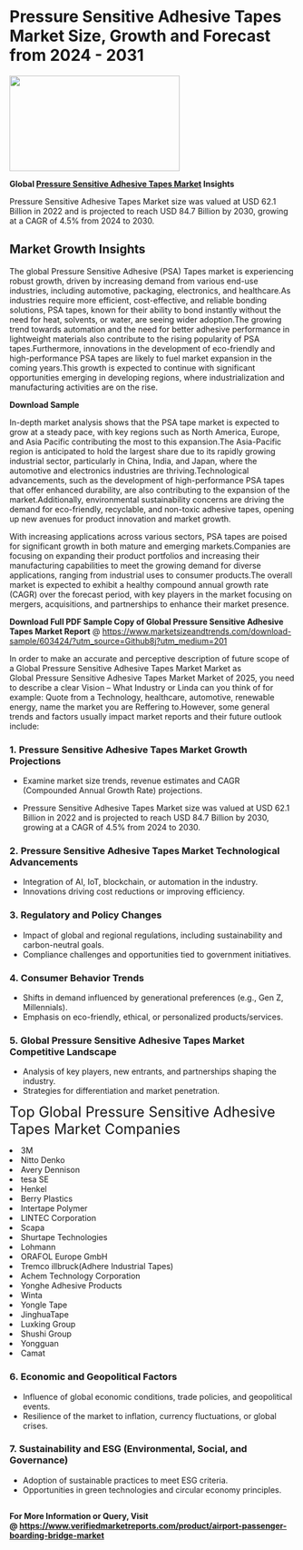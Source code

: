 <H1>Pressure Sensitive Adhesive Tapes Market Size, Growth and Forecast from 2024 - 2031</H1><img class="aligncenter size-medium wp-image-584254" src="https://thirdeyenews.in/wp-content/uploads/2024/09/Global-Market-Research-300x168.jpeg" alt="" width="300" height="168" /><p><strong>Global&nbsp;<a href="https://www.marketsizeandtrends.com/download-sample/603424/?utm_source=Github8j?utm_medium=201">Pressure Sensitive Adhesive Tapes Market</a> Insights</strong></p><p>Pressure Sensitive Adhesive Tapes Market size was valued at USD 62.1 Billion in 2022 and is projected to reach USD 84.7 Billion by 2030, growing at a CAGR of 4.5% from 2024 to 2030.</p><p><h2>Market Growth Insights</h2> <p>The global Pressure Sensitive Adhesive (PSA) Tapes market is experiencing robust growth, driven by increasing demand from various end-use industries, including automotive, packaging, electronics, and healthcare.As industries require more efficient, cost-effective, and reliable bonding solutions, PSA tapes, known for their ability to bond instantly without the need for heat, solvents, or water, are seeing wider adoption.The growing trend towards automation and the need for better adhesive performance in lightweight materials also contribute to the rising popularity of PSA tapes.Furthermore, innovations in the development of eco-friendly and high-performance PSA tapes are likely to fuel market expansion in the coming years.This growth is expected to continue with significant opportunities emerging in developing regions, where industrialization and manufacturing activities are on the rise.</p> <p><strong>Download Sample</strong></p> <p>In-depth market analysis shows that the PSA tape market is expected to grow at a steady pace, with key regions such as North America, Europe, and Asia Pacific contributing the most to this expansion.The Asia-Pacific region is anticipated to hold the largest share due to its rapidly growing industrial sector, particularly in China, India, and Japan, where the automotive and electronics industries are thriving.Technological advancements, such as the development of high-performance PSA tapes that offer enhanced durability, are also contributing to the expansion of the market.Additionally, environmental sustainability concerns are driving the demand for eco-friendly, recyclable, and non-toxic adhesive tapes, opening up new avenues for product innovation and market growth.</p> <p>With increasing applications across various sectors, PSA tapes are poised for significant growth in both mature and emerging markets.Companies are focusing on expanding their product portfolios and increasing their manufacturing capabilities to meet the growing demand for diverse applications, ranging from industrial uses to consumer products.The overall market is expected to exhibit a healthy compound annual growth rate (CAGR) over the forecast period, with key players in the market focusing on mergers, acquisitions, and partnerships to enhance their market presence.</p> <p><span class=""><strong>Download Full PDF Sample Copy of Global Pressure Sensitive Adhesive Tapes Market Report</strong> @ <a href="https://www.marketsizeandtrends.com/download-sample/603424/?utm_source=Github8j?utm_medium=201" target="_blank">https://www.marketsizeandtrends.com/download-sample/603424/?utm_source=Github8j?utm_medium=201</a></span></p><p>In order to make an accurate and perceptive description of future scope of a Global&nbsp;Pressure Sensitive Adhesive Tapes Market Market as Global&nbsp;Pressure Sensitive Adhesive Tapes Market Market of 2025, you need to describe a clear Vision &ndash; What Industry or Linda can you think of for example: Quote from a Technology, healthcare, automotive, renewable energy, name the market you are Reffering to.However, some general trends and factors usually impact market reports and their future outlook include:</p><h3>1.&nbsp;<strong>Pressure Sensitive Adhesive Tapes Market Growth Projections</strong></h3><ul><li>Examine market size trends, revenue estimates and CAGR (Compounded Annual Growth Rate) projections.</li><li><p>Pressure Sensitive Adhesive Tapes Market size was valued at USD 62.1 Billion in 2022 and is projected to reach USD 84.7 Billion by 2030, growing at a CAGR of 4.5% from 2024 to 2030.</p></li></ul><h3>2.&nbsp;<strong>Pressure Sensitive Adhesive Tapes Market Technological Advancements</strong></h3><ul><li>Integration of AI, IoT, blockchain, or automation in the industry.</li><li>Innovations driving cost reductions or improving efficiency.</li></ul><h3>3.&nbsp;<strong>Regulatory and Policy Changes</strong></h3><ul><li>Impact of global and regional regulations, including sustainability and carbon-neutral goals.</li><li>Compliance challenges and opportunities tied to government initiatives.</li></ul><h3>4.&nbsp;<strong>Consumer Behavior Trends</strong></h3><ul><li>Shifts in demand influenced by generational preferences (e.g., Gen Z, Millennials).</li><li>Emphasis on eco-friendly, ethical, or personalized products/services.</li></ul><h3>5.&nbsp;<strong>Global Pressure Sensitive Adhesive Tapes Market Competitive Landscape</strong></h3><ul><li>Analysis of key players, new entrants, and partnerships shaping the industry.</li><li>Strategies for differentiation and market penetration.</li></ul><p data-pm-slice="1 1 []"><span style="color: inherit; font-family: inherit; font-size: 25px;">Top Global Pressure Sensitive Adhesive Tapes Market Companies</span></p><div class="" data-test-id=""><p><li>3M</li><li> Nitto Denko</li><li> Avery Dennison</li><li> tesa SE</li><li> Henkel</li><li> Berry Plastics</li><li> Intertape Polymer</li><li> LINTEC Corporation</li><li> Scapa</li><li> Shurtape Technologies</li><li> Lohmann</li><li> ORAFOL Europe GmbH</li><li> Tremco illbruck(Adhere Industrial Tapes)</li><li> Achem Technology Corporation</li><li> Yonghe Adhesive Products</li><li> Winta</li><li> Yongle Tape</li><li> JinghuaTape</li><li> Luxking Group</li><li> Shushi Group</li><li> Yongguan</li><li> Camat</li></p></div><h3>6.&nbsp;<strong>Economic and Geopolitical Factors</strong></h3><ul><li>Influence of global economic conditions, trade policies, and geopolitical events.</li><li>Resilience of the market to inflation, currency fluctuations, or global crises.</li></ul><h3>7.&nbsp;<strong>Sustainability and ESG (Environmental, Social, and Governance)</strong></h3><ul><li>Adoption of sustainable practices to meet ESG criteria.</li><li>Opportunities in green technologies and circular economy principles.</li></ul><h2><strong style="font-size: 14px;">For More Information or Query, Visit @&nbsp;</strong><a style="background-color: #ffffff; font-size: 14px;" href="https://www.marketsizeandtrends.com/report/pressure-sensitive-adhesive-tapes-market/" target="_blank">https://www.verifiedmarketreports.com/product/airport-passenger-boarding-bridge-market</a></h2>